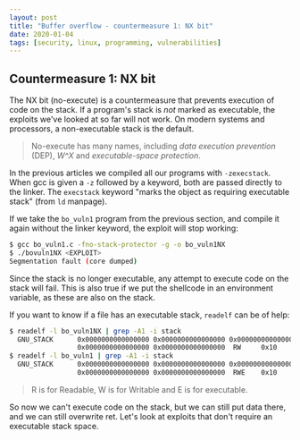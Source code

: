 ```yaml
---
layout: post
title: "Buffer overflow - countermeasure 1: NX bit"
date: 2020-01-04
tags: [security, linux, programming, vulnerabilities]
---
```


Countermeasure 1: NX bit
------------------------------

The NX bit (no-execute) is a countermeasure that prevents execution of code on the stack. If a program's stack is *not* marked as executable, the exploits we've looked at so far will not work. On modern systems and processors, a non-executable stack is the default.

> No-execute has many names, including *data execution prevention* (DEP), *W^X* and *executable-space protection*.

In the previous articles we compiled all our programs with `-zexecstack`. When gcc is given a `-z` followed by a keyword, both are passed directly to the linker. The `execstack` keyword "marks the object as requiring executable stack" (from `ld` manpage).

If we take the `bo_vuln1` program from the previous section, and compile it again without the linker keyword, the exploit will stop working:

```bash
$ gcc bo_vuln1.c -fno-stack-protector -g -o bo_vuln1NX
$ ./bovuln1NX <EXPLOIT>
Segmentation fault (core dumped)
```

Since the stack is no longer executable, any attempt to execute code on the stack will fail. This is also true if we put the shellcode in an environment variable, as these are also on the stack.

If you want to know if a file has an executable stack, `readelf` can be of help:

```bash
$ readelf -l bo_vuln1NX | grep -A1 -i stack
  GNU_STACK      0x0000000000000000 0x0000000000000000 0x0000000000000000
                 0x0000000000000000 0x0000000000000000  RW     0x10
$ readelf -l bo_vuln1 | grep -A1 -i stack
  GNU_STACK      0x0000000000000000 0x0000000000000000 0x0000000000000000
                 0x0000000000000000 0x0000000000000000  RWE    0x10
```

> R is for Readable, W is for Writable and E is for executable.

So now we can't execute code on the stack, but we can still put data there, and we can still overwrite ret. Let's look at exploits that don't require an executable stack space.
